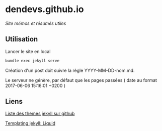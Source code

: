 # dendevs.github.io
*Site mémos et résumés utiles*

## Utilisation

Lancer le site en local
```bash
bundle exec jekyll serve
```
Création d'un post doit suivre la règle YYYY-MM-DD-nom.md.

Le serveur ne génère, par défaut que les pages passées ( date au format  2017-06-06 15:16:01 +0200 )

## Liens

[Liste des themes jekyll sur github](https://pages.github.com/themes/)

[Templating jekyll: Liquid](https://jekyllrb.com/docs/templates/)
